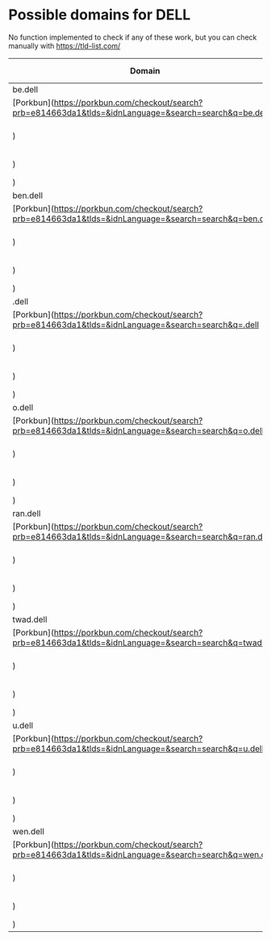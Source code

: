 # Possible domains for DELL

No function implemented to check if any of these work, but you can check manually with https://tld-list.com/

| Domain | Porkbun | NameCheap | Google Domains |
|---|---|---|---|
| be.dell | [Porkbun](https://porkbun.com/checkout/search?prb=e814663da1&tlds=&idnLanguage=&search=search&q=be.dell) | [Namecheap](https://www.namecheap.com/domains/registration/results/?domain=be.dell) | [Google](https://domains.google.com/registrar/search?searchTerm=be.dell) |
| ben.dell | [Porkbun](https://porkbun.com/checkout/search?prb=e814663da1&tlds=&idnLanguage=&search=search&q=ben.dell) | [Namecheap](https://www.namecheap.com/domains/registration/results/?domain=ben.dell) | [Google](https://domains.google.com/registrar/search?searchTerm=ben.dell) |
| .dell | [Porkbun](https://porkbun.com/checkout/search?prb=e814663da1&tlds=&idnLanguage=&search=search&q=.dell) | [Namecheap](https://www.namecheap.com/domains/registration/results/?domain=.dell) | [Google](https://domains.google.com/registrar/search?searchTerm=.dell) |
| o.dell | [Porkbun](https://porkbun.com/checkout/search?prb=e814663da1&tlds=&idnLanguage=&search=search&q=o.dell) | [Namecheap](https://www.namecheap.com/domains/registration/results/?domain=o.dell) | [Google](https://domains.google.com/registrar/search?searchTerm=o.dell) |
| ran.dell | [Porkbun](https://porkbun.com/checkout/search?prb=e814663da1&tlds=&idnLanguage=&search=search&q=ran.dell) | [Namecheap](https://www.namecheap.com/domains/registration/results/?domain=ran.dell) | [Google](https://domains.google.com/registrar/search?searchTerm=ran.dell) |
| twad.dell | [Porkbun](https://porkbun.com/checkout/search?prb=e814663da1&tlds=&idnLanguage=&search=search&q=twad.dell) | [Namecheap](https://www.namecheap.com/domains/registration/results/?domain=twad.dell) | [Google](https://domains.google.com/registrar/search?searchTerm=twad.dell) |
| u.dell | [Porkbun](https://porkbun.com/checkout/search?prb=e814663da1&tlds=&idnLanguage=&search=search&q=u.dell) | [Namecheap](https://www.namecheap.com/domains/registration/results/?domain=u.dell) | [Google](https://domains.google.com/registrar/search?searchTerm=u.dell) |
| wen.dell | [Porkbun](https://porkbun.com/checkout/search?prb=e814663da1&tlds=&idnLanguage=&search=search&q=wen.dell) | [Namecheap](https://www.namecheap.com/domains/registration/results/?domain=wen.dell) | [Google](https://domains.google.com/registrar/search?searchTerm=wen.dell) |
